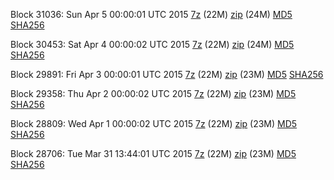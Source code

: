 Block 31036: Sun Apr  5 00:00:01 UTC 2015 [7z](https://transfer.sh/iObRQ/bootstrap.dat.20150405.7z) (22M) [zip](https://transfer.sh/1aVlfM/bootstrap.dat.20150405.zip) (24M) [MD5](https://transfer.sh/2a5Vx/md5.txt) [SHA256](https://transfer.sh/1g7hMw/sha256.txt)

Block 30453: Sat Apr  4 00:00:02 UTC 2015 [7z](https://transfer.sh/kKveq/bootstrap.dat.20150404.7z) (22M) [zip](https://transfer.sh/kPNrH/bootstrap.dat.20150404.zip) (24M) [MD5](https://transfer.sh/5ZGQF/md5.txt) [SHA256](https://transfer.sh/v5ozc/sha256.txt)

Block 29891: Fri Apr  3 00:00:01 UTC 2015 [7z](https://transfer.sh/QJpcT/bootstrap.dat.20150403.7z) (22M) [zip](https://transfer.sh/167qHo/bootstrap.dat.20150403.zip) (23M) [MD5](https://transfer.sh/1bTRO1/md5.txt) [SHA256](https://transfer.sh/vjanu/sha256.txt)

Block 29358: Thu Apr  2 00:00:02 UTC 2015 [7z](https://transfer.sh/MqJi0/bootstrap.dat.20150402.7z) (22M) [zip](https://transfer.sh/q23gL/bootstrap.dat.20150402.zip) (23M) [MD5](https://transfer.sh/eHrZ7/md5.txt) [SHA256](https://transfer.sh/99xMJ/sha256.txt)

Block 28809: Wed Apr  1 00:00:02 UTC 2015 [7z](https://transfer.sh/1hNJAe/bootstrap.dat.20150401.7z) (22M) [zip](https://transfer.sh/1cQjby/bootstrap.dat.20150401.zip) (23M) [MD5](https://transfer.sh/11F7lw/md5.txt) [SHA256](https://transfer.sh/1bc4gf/sha256.txt)

Block 28706: Tue Mar 31 13:44:01 UTC 2015 [7z](https://transfer.sh/bmOO1/bootstrap.dat.20150331.7z) (22M) [zip](https://transfer.sh/BebLI/bootstrap.dat.20150331.zip) (23M) [MD5](https://transfer.sh/oU8zv/md5.txt) [SHA256](https://transfer.sh/RSoXN/sha256.txt)
